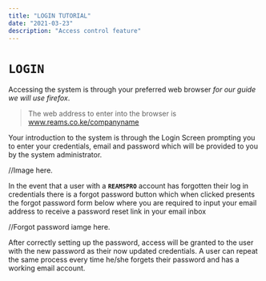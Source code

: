 ```yaml
---
title: "LOGIN TUTORIAL"
date: "2021-03-23"
description: "Access control feature"
---
```


# `LOGIN`

Accessing the system is through your preferred web browser *for our guide we will use firefox*.

> The web address to enter into the browser is www.reams.co.ke/companyname
> 
Your introduction to the system is through the Login Screen prompting you to enter your credentials, email and password which will be provided to you by the system administrator.

//Image here.

In the event that a user with a **`REAMSPRO`** account has forgotten their log in credentials there is a forgot password button which when clicked presents the forgot password form below where you are required to input your email address to receive a password reset link in your email inbox

//Forgot password iamge here.

After correctly setting up the password, access will be granted to the user with the new password as their now updated credentials.
A user can repeat the same process every time he/she forgets their password and has a working email account.
 